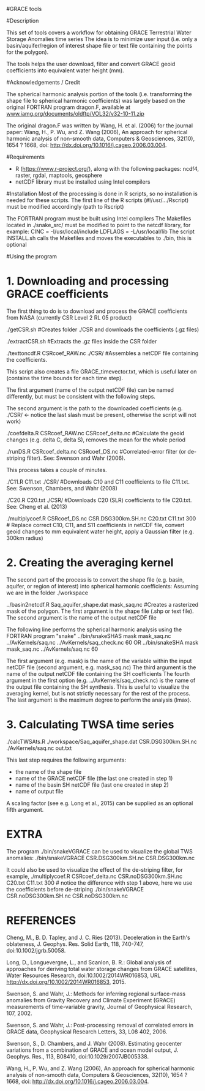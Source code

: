#GRACE tools 

#Description

This set of tools covers a workflow for obtaining GRACE Terrestrial Water Storage Anomalies time series
The idea is to minimize user input (i.e. only a basin/aquifer/region of interest shape file or text file containing the points for the polygon). 

The tools helps the user download, filter and convert GRACE geoid coefficients into equivalent water height (mm).

#Acknowledgements / Credit

The spherical harmonic analysis portion of the tools (i.e. transforming the shape file to spherical harmonic coefficients) was largely based on the original FORTRAN program dragon.F, available at 
www.iamg.org/documents/oldftp/VOL32/v32-10-11.zip

The original dragon.F was written by Wang, H. et al. (2006) for the journal paper:
Wang, H., P. Wu, and Z. Wang (2006), An approach for spherical harmonic analysis of non-smooth data, Computers & Geosciences, 32(10), 1654 ? 1668, doi: http://dx.doi.org/10.1016/j.cageo.2006.03.004.

#Requirements
- R (https://www.r-project.org/), along with the following packages:
ncdf4, raster, rgdal, maptools, geosphere
- netCDF library must be installed using Intel compilers

#Installation
Most of the processing is done in R scripts, so no installation is needed for these scripts.
The first line of the R scripts (#!/usr/.../Rscript) must be modified accordingly (path to Rscript)

The FORTRAN program must be built using Intel compilers
The Makefiles located in ./snake_src/ must be modified to point to the netcdf library, for example: 
CINC = -I/usr/local/include
LDFLAGS = -L/usr/local/lib
The script INSTALL.sh calls the Makefiles and moves the executables to ./bin, this is optional 

#Using the program
# 1. Downloading and processing GRACE coefficients

The first thing to do is to download and process the GRACE coefficients from NASA (currently CSR Level 2 RL 05 product)

./getCSR.sh							#Creates folder ./CSR and downloads the coefficients (.gz files)

./extractCSR.sh 						#Extracts the .gz files inside the CSR folder

./texttoncdf.R CSRcoef_RAW.nc ./CSR/ 		#Assembles a netCDF file containing the coefficients. 

This script also creates a file GRACE_timevector.txt, which is useful later on (contains the time bounds for each time step). 

The first argument (name of the output netCDF file) can be named differently, but must be consistent with the following steps.

The second argument is the path to the downloaded coefficients (e.g. ./CSR/ <- notice the last slash must be present, otherwise the script will not work)

./coefdelta.R CSRcoef_RAW.nc CSRcoef_delta.nc 		#Calculate the geoid changes (e.g. delta C, delta S), removes the mean for the whole period

./runDS.R CSRcoef_delta.nc CSRcoef_DS.nc 			#Correlated-error filter (or de-striping filter). See: Swenson and Wahr (2006). 

This process takes a couple of minutes.

./C11.R C11.txt ./CSR/							#Downloads C10 and C11 coefficients to file C11.txt. See: Swenson, Chambers, and Wahr (2008)

./C20.R C20.txt ./CSR/ 							#Downloads C20 (SLR) coefficients to file C20.txt. See: Cheng et al. (2013)

./multiplycoef.R CSRcoef_DS.nc CSR.DSG300km.SH.nc C20.txt C11.txt 300	#  Replace correct C10, C11, and S11 coefficients in netCDF file, convert geoid changes to mm equivalent water height, apply a Gaussian filter (e.g. 300km radius)

# 2. Creating the averaging kernel

The second part of the process is to convert the shape file (e.g. basin, aquifer, or region of interest) into spherical harmonic coefficients:
Assuming we are in the folder ./workspace

../basin2netcdf.R Saq_aquifer_shape.dat mask_saq.nc	#Creates a rasterized mask of the polygon. The first argument is the shape file (.shp or text file). The second argument is the name of the output netCDF file

The following line performs the spherical harmonic analysis using the FORTRAN program "snake" 
../bin/snakeSHAS mask mask_saq.nc ../AvKernels/saq.nc ../AvKernels/saq_check.nc 60 
OR
../bin/snakeSHA mask mask_saq.nc ../AvKernels/saq.nc  60 

The first argument (e.g. mask) is the name of the variable within the input netCDF file (second argument, e.g. mask_saq.nc) 
The third argument is the name of the output netCDF file containing the SH coefficients 
The fourth argument in the first option (e.g. ../AvKernels/saq_check.nc) is the name of the output file containing the SH synthesis. This is useful to visualize the averaging kernel, but is not strictly necessary for the rest of the process. 
The last argument is the maximum degree to perform the analysis (lmax). 

# 3. Calculating TWSA time series
./calcTWSAts.R ./workspace/Saq_aquifer_shape.dat CSR.DSG300km.SH.nc  ./AvKernels/saq.nc out.txt

This last step requires the following arguments:
- the name of the shape file
- name of the GRACE netCDF file (the last one created in step 1)
- name of the basin SH netCDF file (last one created in step 2)
- name of output file

A scaling factor (see e.g. Long et al., 2015) can be supplied as an optional fifth argument.

# EXTRA

The program ./bin/snakeVGRACE can be used to visualize the global TWS anomalies:
./bin/snakeVGRACE CSR.DSG300km.SH.nc CSR.DSG300km.nc 

It could also be used to visualize the effect of the de-striping filter, for example, 
./multiplycoef.R CSRcoef_delta.nc CSR.noDSG300km.SH.nc C20.txt C11.txt 300  #	notice the difference with step 1 above, here we use the coefficients before de-striping
./bin/snakeVGRACE CSR.noDSG300km.SH.nc CSR.noDSG300km.nc		


# REFERENCES

Cheng, M., B. D. Tapley, and J. C. Ries (2013). Deceleration in the Earth's oblateness, J. Geophys. Res. Solid Earth, 118, 740-747, doi:10.1002/jgrb.50058.

Long, D., Longuevergne, L., and Scanlon, B. R.: Global analysis of approaches for deriving total water storage changes from GRACE satellites, Water Resources Research, doi:10.1002/2014WR016853, URL http://dx.doi.org/10.1002/2014WR016853, 2015.

Swenson, S. and Wahr, J.: Methods for inferring regional surface-mass anomalies from Gravity Recovery and Climate Experiment (GRACE) measurements of time-variable gravity, Journal of Geophysical Research, 107, 2002.

Swenson, S. and Wahr, J.: Post-processing removal of correlated errors in GRACE data, Geophysical Research Letters, 33, L08 402, 2006.

Swenson, S., D. Chambers, and J. Wahr (2008).  Estimating geocenter variations from a combination of GRACE and ocean model output, J. Geophys. Res., 113, B08410, doi:10.1029/2007JB005338.

Wang, H., P. Wu, and Z. Wang (2006), An approach for spherical harmonic analysis of non-smooth data, Computers & Geosciences, 32(10), 1654 ? 1668, doi: http://dx.doi.org/10.1016/j.cageo.2006.03.004.


